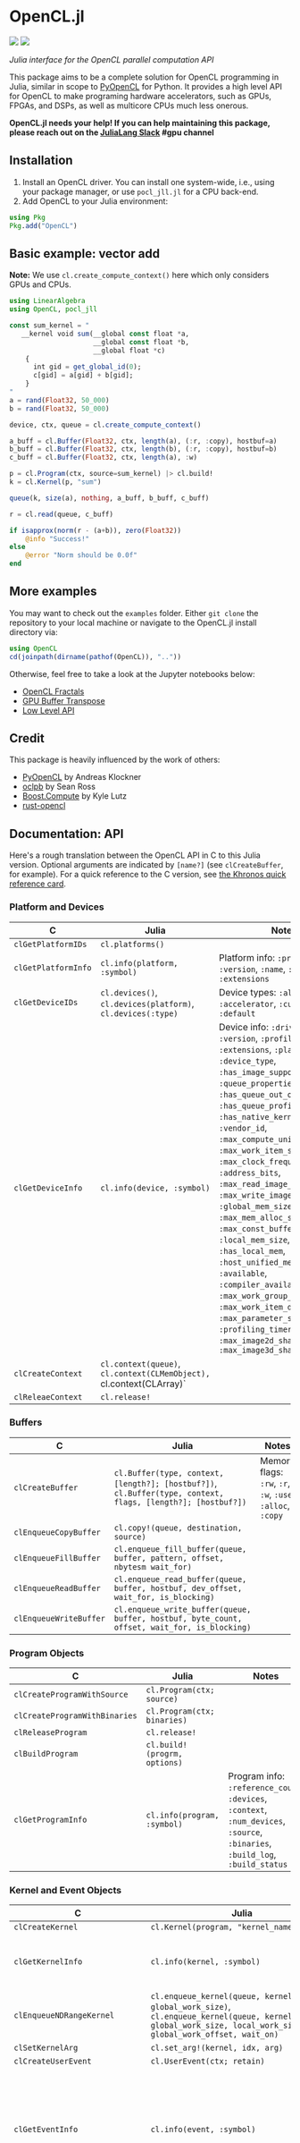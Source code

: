 # OpenCL.jl

[![][buildkite-img]][buildkite-url] [![][github-img]][github-url]

[buildkite-img]: https://badge.buildkite.com/6b2a46bff67692115dea3ad5a275d2f80777a5a99ffe42adb0.svg
[buildkite-url]: https://buildkite.com/julialang/opencl-dot-jl
[github-img]: https://github.com/JuliaGPU/OpenCL.jl/actions/workflows/CI.yml/badge.svg
[github-url]: https://github.com/JuliaGPU/OpenCL.jl/actions/workflows/CI.yml

*Julia interface for the OpenCL parallel computation API*

This package aims to be a complete solution for OpenCL programming in Julia, similar in scope to [PyOpenCL] for Python. It provides a high level API for OpenCL to make programing hardware accelerators, such as GPUs, FPGAs, and DSPs, as well as multicore CPUs much less onerous.

**OpenCL.jl needs your help! If you can help maintaining this package, please reach out on the [JuliaLang Slack](https://julialang.org/slack/) #gpu channel**


## Installation

1. Install an OpenCL driver. You can install one system-wide, i.e., using your package manager, or use `pocl_jll.jl` for a CPU back-end.
2. Add OpenCL to your Julia environment:

```julia
using Pkg
Pkg.add("OpenCL")
```


## Basic example: vector add

**Note:** We use `cl.create_compute_context()` here which only considers GPUs and CPUs.

```julia
using LinearAlgebra
using OpenCL, pocl_jll

const sum_kernel = "
   __kernel void sum(__global const float *a,
                     __global const float *b,
                     __global float *c)
    {
      int gid = get_global_id(0);
      c[gid] = a[gid] + b[gid];
    }
"
a = rand(Float32, 50_000)
b = rand(Float32, 50_000)

device, ctx, queue = cl.create_compute_context()

a_buff = cl.Buffer(Float32, ctx, length(a), (:r, :copy), hostbuf=a)
b_buff = cl.Buffer(Float32, ctx, length(b), (:r, :copy), hostbuf=b)
c_buff = cl.Buffer(Float32, ctx, length(a), :w)

p = cl.Program(ctx, source=sum_kernel) |> cl.build!
k = cl.Kernel(p, "sum")

queue(k, size(a), nothing, a_buff, b_buff, c_buff)

r = cl.read(queue, c_buff)

if isapprox(norm(r - (a+b)), zero(Float32))
    @info "Success!"
else
    @error "Norm should be 0.0f"
end
```


## More examples

You may want to check out the `examples` folder. Either `git clone` the repository to your local machine or navigate to the OpenCL.jl install directory via:

```julia
using OpenCL
cd(joinpath(dirname(pathof(OpenCL)), ".."))
```

Otherwise, feel free to take a look at the Jupyter notebooks below:

  * [OpenCL Fractals]
  * [GPU Buffer Transpose]
  * [Low Level API]

[OpenCL Fractals]:http://nbviewer.ipython.org/7517923
[GPU Buffer Transpose]:http://nbviewer.ipython.org/7517952
[Low Level API]:http://nbviewer.ipython.org/7452048


## Credit

This package is heavily influenced by the work of others:

  * [PyOpenCL] by Andreas Klockner
  * [oclpb]    by Sean Ross
  * [Boost.Compute] by Kyle Lutz
  * [rust-opencl]

[PyOpenCL]: http://mathema.tician.de/software/pyopencl/
[oclpb]: https://github.com/srossross/oclpb
[Boost.Compute]:https://github.com/kylelutz/compute
[rust-opencl]: https://github.com/luqmana/rust-opencl


## Documentation: API

Here's a rough translation between the OpenCL API in C to this Julia version. Optional arguments are indicated by `[name?]` (see `clCreateBuffer`, for example). For a quick reference to the C version, see [the Khronos quick reference card](https://www.khronos.org/files/opencl-1-2-quick-reference-card.pdf).

### Platform and Devices

| C                   | Julia                                                       | Notes                                                                                                                                                                                                                                                                                                                                                                                                                                                                                                                                                                                                                                                                                                              |
|---------------------|-------------------------------------------------------------|--------------------------------------------------------------------------------------------------------------------------------------------------------------------------------------------------------------------------------------------------------------------------------------------------------------------------------------------------------------------------------------------------------------------------------------------------------------------------------------------------------------------------------------------------------------------------------------------------------------------------------------------------------------------------------------------------------------------|
| `clGetPlatformIDs`  | `cl.platforms()`                                            |                                                                                                                                                                                                                                                                                                                                                                                                                                                                                                                                                                                                                                                                                                                    |
| `clGetPlatformInfo` | `cl.info(platform, :symbol)`                                | Platform info: `:profile`, `:version`, `:name`, `:vendor`, `:extensions`                                                                                                                                                                                                                                                                                                                                                                                                                                                                                                                                                                                                                                           |
| `clGetDeviceIDs`    | `cl.devices()`, `cl.devices(platform)`, `cl.devices(:type)` | Device types: `:all`, `:cpu`, `:gpu`, `:accelerator`, `:custom`, `:default`                                                                                                                                                                                                                                                                                                                                                                                                                                                                                                                                                                                                                                        |
| `clGetDeviceInfo`   | `cl.info(device, :symbol)`                                  | Device info: `:driver_version`, `:version`, `:profile`, `:extensions`, `:platform`, `:name`, `:device_type`, `:has_image_support`, `:queue_properties`, `:has_queue_out_of_order_exec`, `:has_queue_profiling`, `:has_native_kernel`, `:vendor_id`, `:max_compute_units`, `:max_work_item_size`, `:max_clock_frequency`, `:address_bits`, `:max_read_image_args`, `:max_write_image_args`, `:global_mem_size`, `:max_mem_alloc_size`, `:max_const_buffer_size`, `:local_mem_size`, `:has_local_mem`, `:host_unified_memory`, `:available`, `:compiler_available`, `:max_work_group_size`, `:max_work_item_dims`, `:max_parameter_size`, `:profiling_timer_resolution`,  `:max_image2d_shape`, `:max_image3d_shape` |
| `clCreateContext`   | `cl.context(queue)`, `cl.context(CLMemObject), `cl.context(CLArray)` | |
| `clReleaeContext`   | `cl.release!` | |

### Buffers

| C                      | Julia                                                                                                       | Notes                                                      |
|------------------------|-------------------------------------------------------------------------------------------------------------|------------------------------------------------------------|
| `clCreateBuffer`       | `cl.Buffer(type, context, [length?]; [hostbuf?])`, `cl.Buffer(type, context, flags, [length?]; [hostbuf?])` | Memory flags: `:rw`, `:r`, `:w`, `:use`, `:alloc`, `:copy` |
| `clEnqueueCopyBuffer`  | `cl.copy!(queue, destination, source)`                                                                      |                                                            |
| `clEnqueueFillBuffer`  | `cl.enqueue_fill_buffer(queue, buffer, pattern, offset, nbytesm wait_for)`                                  |                                                            |
| `clEnqueueReadBuffer`  | `cl.enqueue_read_buffer(queue, buffer, hostbuf, dev_offset, wait_for, is_blocking)`                         |                                                            |
| `clEnqueueWriteBuffer` | `cl.enqueue_write_buffer(queue, buffer, hostbuf, byte_count, offset, wait_for, is_blocking)`                |                                                            |

### Program Objects

| C                             | Julia                        | Notes                                                                                                                           |
|-------------------------------|------------------------------|---------------------------------------------------------------------------------------------------------------------------------|
| `clCreateProgramWithSource`   | `cl.Program(ctx; source)`    |                                                                                                                                 |
| `clCreateProgramWithBinaries` | `cl.Program(ctx; binaries)`  |                                                                                                                                 |
| `clReleaseProgram`            | `cl.release!`                |                                                                                                                                 |
| `clBuildProgram`              | `cl.build!(progrm, options)` |                                                                                                                                 |
| `clGetProgramInfo`            | `cl.info(program, :symbol)`  | Program info: `:reference_count`, `:devices`, `:context`, `:num_devices`, `:source`, `:binaries`, `:build_log`, `:build_status` |

### Kernel and Event Objects

| C | Julia | Notes |
| --- | --- | ----- |
| `clCreateKernel` | `cl.Kernel(program, "kernel_name")` | |
| `clGetKernelInfo` | `cl.info(kernel, :symbol)` | Kernel info: `:name`, `:num_args`, `:reference_count`, `:program`, `:attributes` |
| `clEnqueueNDRangeKernel` | `cl.enqueue_kernel(queue, kernel, global_work_size)`, `cl.enqueue_kernel(queue, kernel, global_work_size, local_work_size; global_work_offset, wait_on)` | |
| `clSetKernelArg` | `cl.set_arg!(kernel, idx, arg)` | `idx` starts at 1 |
| `clCreateUserEvent` | `cl.UserEvent(ctx; retain)`  | |
| `clGetEventInfo`    | `cl.info(event, :symbol)`    | Event info: `:context`, `:command_queue`, `:reference_count`, `:command_type`, `:status`, `:profile_start`, `:profile_end`, `:profile_queued`, `:profile_submit`, `:profile_duration`
| `clWaitForEvents`   | `cl.wait(event)`, `cl.wait(events)` |
| `clEnqueueMarkerWithWaitList` | `cl.enqueue_marker_with_wait_list(queue, wait_for)` | |
| `clEnqueueBarrierWithWaitList` | `cl.enqueue_barrier_with_wait_list(queue, wait_for)` | |
